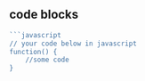 ## code blocks
  
```javascript
```javascript
// your code below in javascript
function() {
    //some code
}
```
``` 
